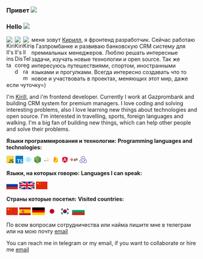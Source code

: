 ### Привет <img src="https://media.giphy.com/media/hvRJCLFzcasrR4ia7z/giphy.gif" width="25px">
### Hello <img src="https://media.giphy.com/media/hvRJCLFzcasrR4ia7z/giphy.gif" width="25px">

<a href="https://www.instagram.com/kirill_pavlovskii15/">
  <img align="left" alt="Kirill's insta" width="22px" src="https://raw.githubusercontent.com/hussainweb/hussainweb/main/icons/instagram.png" />
</a>
<a href="https://discord.gg/kirill15#8962">
  <img align="left" alt="Kirill's Discord" width="22px" src="https://raw.githubusercontent.com/peterthehan/peterthehan/master/assets/discord.svg" />
</a>
<a href="https://t.me/stevenPav">
  <img align="left" alt="Kirill Telegram" width="22px" src="https://user-images.githubusercontent.com/49933115/139837223-bf23d3a9-4638-4e17-994a-ac8678d5f517.png" />
</a>

меня зовут [Кирилл](https://www.kirill-pavlovskii.ru/), я фронтенд разработчик. Сейчас работаю в Газпромбанке и развиваю банковскую CRM систему для премиальных менеджеров. Люблю решать интересные задачи, изучать новые технологии и open source. Так же интересуюсь путешествиями, спортом, иностранными языками и прогулками. Всегда интересно создавать что то новое и участвовать в проектах, меняющих этот мир, даже если чуточку=)

I'm [Kirill](https://www.kirill-pavlovskii.ru/), and i'm frontend developer. Currently I work at Gazprombank and building CRM system for premium managers. I love coding and solving interesting problems, also I love learning new things about technologies and open source. I'm interested in travelling, sports, foreign languages and walking. I'm  a big fan of building new things, which can help other people and solve their problems.
 
 **Языки программирования и технологии:**
 **Programming languages and technologies:**

<code><img height="20" src="https://raw.githubusercontent.com/github/explore/80688e429a7d4ef2fca1e82350fe8e3517d3494d/topics/javascript/javascript.png"></code>
<code><img height="20" src="https://raw.githubusercontent.com/github/explore/80688e429a7d4ef2fca1e82350fe8e3517d3494d/topics/typescript/typescript.png"></code>
<code><img height="20" src="https://raw.githubusercontent.com/github/explore/80688e429a7d4ef2fca1e82350fe8e3517d3494d/topics/react/react.png"></code>
<code><img height="20" src="https://raw.githubusercontent.com/github/explore/80688e429a7d4ef2fca1e82350fe8e3517d3494d/topics/nodejs/nodejs.png"></code>
<code><img height="20" src="https://raw.githubusercontent.com/github/explore/80688e429a7d4ef2fca1e82350fe8e3517d3494d/topics/mysql/mysql.png"></code>
<code><img height="20" src="https://raw.githubusercontent.com/github/explore/80688e429a7d4ef2fca1e82350fe8e3517d3494d/topics/firebase/firebase.png"></code>
<code><img height="20" src="https://raw.githubusercontent.com/github/explore/80688e429a7d4ef2fca1e82350fe8e3517d3494d/topics/angular/angular.png"></code>
<code><img height="20" src="https://raw.githubusercontent.com/github/explore/80688e429a7d4ef2fca1e82350fe8e3517d3494d/topics/git/git.png"></code>
<code><img height="20" src="https://raw.githubusercontent.com/github/explore/80688e429a7d4ef2fca1e82350fe8e3517d3494d/topics/redux/redux.png"></code>

 **Языки, на которых говорю:**
 **Languages I can speak:**
 
<code><img height="20" src="https://github.com/hampusborgos/country-flags/blob/main/svg/ru.svg"></code>
<code><img height="20" src="https://github.com/hampusborgos/country-flags/blob/main/svg/gb.svg"></code>
<code><img height="20" src="https://github.com/hampusborgos/country-flags/blob/main/svg/cn.svg"></code>

 **Страны которые посетил:**
 **Visited countries:**
 
<code><img height="20" src="https://github.com/hampusborgos/country-flags/blob/main/svg/cn.svg"></code>
<code><img height="20" src="https://github.com/hampusborgos/country-flags/blob/main/svg/es.svg"></code>
<code><img height="20" src="https://github.com/hampusborgos/country-flags/blob/main/svg/de.svg"></code>
<code><img height="20" src="https://github.com/hampusborgos/country-flags/blob/main/svg/jp.svg"></code>
<code><img height="20" src="https://github.com/hampusborgos/country-flags/blob/main/svg/kr.svg"></code>
<code><img height="20" src="https://github.com/hampusborgos/country-flags/blob/main/svg/bg.svg"></code>

По всем вопросам сотрудничества или найма пишите мне в телеграм или на мою почту [email](mailto:kirill-pavlovskij@rambler.ru)

You can reach me in telegram or my email, if you want to collaborate or hire me [email](mailto:kirill-pavlovskij@rambler.ru)
